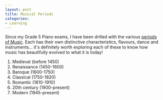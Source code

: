 ```yaml
---
layout: post
title: Musical Periods
categories:
- Learning
---
```



Since my Grade 5 Piano exams, I have been drilled with the various [periods of Music](http://www.classical.net/music/rep/periods.html). Each has their own distinctive characteristics, flavours, dance and instruments... it's definitely worth exploring each of these to know how music has beautifully evolved to what it is today!

1. Medieval (before 1450)
2. Renaissance (1450-1600)
3. Baroque (1600-1750)
4. Classical (1750-1820)
5. Romantic (1810-1910)
6. 20th century (1900-present)
7. Modern (1945-present)

